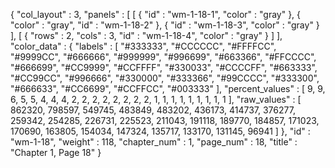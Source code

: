 {
  "col_layout" : 3,
  "panels" : [
    [
      {
        "id" : "wm-1-18-1",
        "color" : "gray"
      },
      {
        "color" : "gray",
        "id" : "wm-1-18-2"
      },
      {
        "id" : "wm-1-18-3",
        "color" : "gray"
      }
    ],
    [
      {
        "rows" : 2,
        "cols" : 3,
        "id" : "wm-1-18-4",
        "color" : "gray"
      }
    ]
  ],
  "color_data" : {
    "labels" : [
      "#333333",
      "#CCCCCC",
      "#FFFFCC",
      "#9999CC",
      "#666666",
      "#999999",
      "#996699",
      "#663366",
      "#FFCCCC",
      "#666699",
      "#CC9999",
      "#CCFFFF",
      "#330033",
      "#CCCCFF",
      "#663333",
      "#CC99CC",
      "#996666",
      "#330000",
      "#333366",
      "#99CCCC",
      "#333300",
      "#666633",
      "#CC6699",
      "#CCFFCC",
      "#003333"
    ],
    "percent_values" : [
      9,
      9,
      6,
      5,
      5,
      4,
      4,
      4,
      2,
      2,
      2,
      2,
      2,
      2,
      2,
      2,
      1,
      1,
      1,
      1,
      1,
      1,
      1,
      1,
      1
    ],
    "raw_values" : [
      862320,
      798597,
      549745,
      483849,
      483202,
      436173,
      414737,
      376277,
      259342,
      254285,
      226731,
      225523,
      211043,
      191118,
      189770,
      184857,
      171023,
      170690,
      163805,
      154034,
      147324,
      135717,
      133170,
      131145,
      96941
    ]
  },
  "id" : "wm-1-18",
  "weight" : 118,
  "chapter_num" : 1,
  "page_num" : 18,
  "title" : "Chapter 1, Page 18"
}
